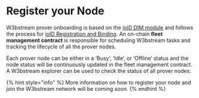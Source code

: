 # Register your Node

W3bstream prover onboarding is based on the [ioID DIM module](../../../builders/reference-docs/ioctl-client/ioid-identities.md) and follows the process for [ioID Registration and Binding](broken-reference). An on-chain **fleet management contract** is responsible for scheduling W3bstream tasks and tracking the lifecycle of all the prover nodes.&#x20;

Each prover node can be either in a ‘Busy‘, ‘Idle‘, or ‘Offline‘ status and the node status will be continuously updated in the fleet management contract. A W3bstream explorer can be used to check the status of all prover nodes.

{% hint style="info" %}
More information on how to register your node and join the W3bstream network will be coming soon.
{% endhint %}
